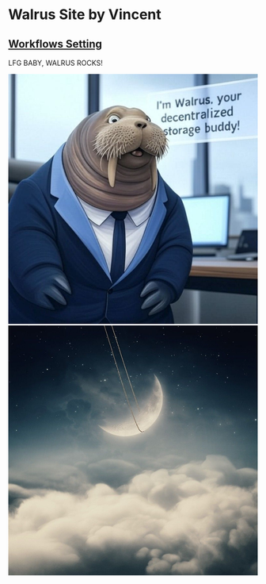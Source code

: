 # Walrus Site by Vincent

## [Workflows Setting](https://github.com/marketplace/actions/walrus-sites-ga)


LFG BABY, WALRUS ROCKS!

<img src="memewalrus.jpg">

<img src="moonwalrus.jpg">
